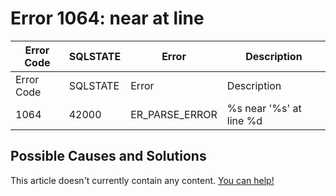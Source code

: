 
# Error 1064: near at line


| Error Code | SQLSTATE | Error | Description |
| --- | --- | --- | --- |
| Error Code | SQLSTATE | Error | Description |
| 1064 | 42000 | ER_PARSE_ERROR | %s near '%s' at line %d |




## Possible Causes and Solutions


This article doesn't currently contain any content. [You can help!](/kb/en/writing-and-editing-knowledge-base-articles/)

